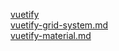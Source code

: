[vuetify](https://nuxtjs.org/docs/2.x/get-started/routing)<br>
[vuetify-grid-system.md](https://github.com/EricTarantino/nuxt-application/blob/socket.io/doc/vuetify-grid-system.md)<br>
[vuetify-material.md](https://github.com/EricTarantino/nuxt-application/blob/socket.io/doc/vuetify-material.md)